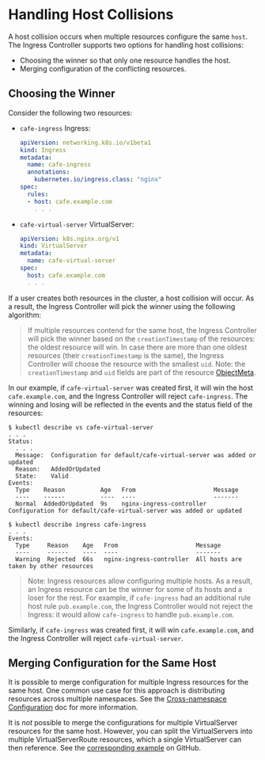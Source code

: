 # Handling Host Collisions

A host collision occurs when multiple resources configure the same `host`. The Ingress Controller supports two options for handling host collisions:
* Choosing the winner so that only one resource handles the host.
* Merging configuration of the conflicting resources.

## Choosing the Winner

Consider the following two resources:
* `cafe-ingress` Ingress:
    ```yaml
    apiVersion: networking.k8s.io/v1beta1
    kind: Ingress
    metadata:
      name: cafe-ingress
      annotations:
        kubernetes.io/ingress.class: "nginx"
    spec:
      rules:
      - host: cafe.example.com
        . . .
    ```
* `cafe-virtual-server` VirtualServer:
    ```yaml
    apiVersion: k8s.nginx.org/v1
    kind: VirtualServer
    metadata:
      name: cafe-virtual-server
    spec:
      host: cafe.example.com
      . . .
    ```

If a user creates both resources in the cluster, a host collision will occur. As a result, the Ingress Controller will pick the winner using the following algorithm:

> If multiple resources contend for the same host, the Ingress Controller will pick the winner based on the `creationTimestamp` of the resources: the oldest resource will win. In case there are more than one oldest resources (their `creationTimestamp` is the same),  the Ingress Controller will choose the resource with the smallest `uid`. Note: the `creationTimestamp` and `uid` fields are part of the resource [ObjectMeta](https://kubernetes.io/docs/reference/generated/kubernetes-api/v1.19/#objectmeta-v1-meta). 

In our example, if `cafe-virtual-server` was created first, it will  win the host `cafe.example.com`, and the Ingress Controller will reject `cafe-ingress`. The winning and losing will be reflected in the events and the status field of the resources:
```
$ kubectl describe vs cafe-virtual-server
. . .
Status:
  . . .
  Message:  Configuration for default/cafe-virtual-server was added or updated
  Reason:   AddedOrUpdated
  State:    Valid
Events:
  Type    Reason          Age   From                      Message
  ----    ------          ----  ----                      -------
  Normal  AddedOrUpdated  9s    nginx-ingress-controller  Configuration for default/cafe-virtual-server was added or updated

$ kubectl describe ingress cafe-ingress
. . .
Events:
  Type     Reason    Age   From                      Message
  ----     ------    ----  ----                      -------
  Warning  Rejected  66s   nginx-ingress-controller  All hosts are taken by other resources
```
> Note: Ingress resources allow configuring multiple hosts. As a result, an Ingress resource can be the winner for some of its hosts and a loser for the rest. For example, if `cafe-ingress` had an additional rule host rule `pub.example.com`, the Ingress Controller would not reject the Ingress: it would allow `cafe-ingress` to handle `pub.example.com`.

Similarly, if `cafe-ingress` was created first, it will win `cafe.example.com`, and the Ingress Controller will reject `cafe-virtual-server`.

## Merging Configuration for the Same Host

It is possible to merge configuration for multiple Ingress resources for the same host. One common use case for this approach is distributing resources across multiple namespaces. See the [Cross-namespace Configuration](/nginx-ingress-controller/configuration/ingress-resources/cross-namespace-configuration/) doc for more information.

It is *not* possible to merge the configurations for multiple VirtualServer resources for the same host. However, you can split the VirtualServers into multiple VirtualServerRoute resources, which a single VirtualServer can then reference. See the [corresponding example](https://github.com/nginxinc/kubernetes-ingress/tree/master/examples-of-custom-resources/cross-namespace-configuration) on GitHub.

